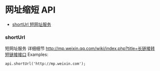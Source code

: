 # 网址缩短 API

- [shortUrl 短网址服务](#shortUrl)



### shortUrl
短网址服务
详细细节 http://mp.weixin.qq.com/wiki/index.php?title=长链接转短链接接口
Examples:
```
api.shortUrl('http://mp.weixin.com');
```